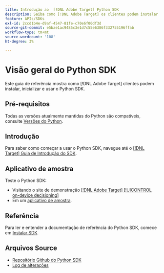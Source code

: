 ```yaml
---
title: Introdução ao  [!DNL Adobe Target] Python SDK
description: Saiba como [!DNL Adobe Target] os clientes podem instalar, inicializar e usar o Python SDK.
feature: APIs/SDKs
exl-id: 2ccd1b4e-d9af-4547-81fe-c70e6f00df3d
source-git-commit: e5bae1ac9485c3e1d7c55e6386f332755196ffab
workflow-type: tm+mt
source-wordcount: '108'
ht-degree: 3%

---
```


# Visão geral do Python SDK

Este guia de referência mostra como [!DNL Adobe Target] clientes podem instalar, inicializar e usar o Python SDK.

## Pré-requisitos

Todas as versões atualmente mantidas do Python são compatíveis, consulte [Versões do Python](https://www.python.org/downloads/).

## Introdução

Para saber como começar a usar o Python SDK, navegue até o [[!DNL Target] Guia de Introdução do SDK](../sdk-guides/getting-started/getting-started.md).

## Aplicativo de amostra

Teste o Python SDK:

* Visitando o site de demonstração [[!DNL Adobe Target] [!UICONTROL on-device decisioning]](https://github.com/adobe/on-device-decisioning-demo-site)
* Em um [aplicativo de amostra](../sdk-guides/sample-apps/sample-apps.md).

## Referência

Para ler e entender a documentação de referência do Python SDK, comece em [Instalar SDK](install-sdk.md).

## Arquivos Source

* [Repositório Github do Python SDK](https://github.com/adobe/target-python-sdk)
* [Log de alterações](https://github.com/adobe/target-python-sdk/blob/master/CHANGELOG.md)

